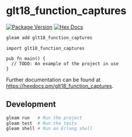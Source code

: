 # glt18_function_captures

[![Package Version](https://img.shields.io/hexpm/v/glt18_function_captures)](https://hex.pm/packages/glt18_function_captures)
[![Hex Docs](https://img.shields.io/badge/hex-docs-ffaff3)](https://hexdocs.pm/glt18_function_captures/)

```sh
gleam add glt18_function_captures
```
```gleam
import glt18_function_captures

pub fn main() {
  // TODO: An example of the project in use
}
```

Further documentation can be found at <https://hexdocs.pm/glt18_function_captures>.

## Development

```sh
gleam run   # Run the project
gleam test  # Run the tests
gleam shell # Run an Erlang shell
```
